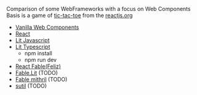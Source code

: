 Comparison of some WebFrameworks with a focus on Web Components
Basis is a game of [tic-tac-toe](https://reactjs.org/tutorial/tutorial.html) from the [reactjs.org](reactjs.org)

* [Vanilla Web Components](WebComp)
* [React](React)
* [Lit Javascript](Lit-JS)
* [Lit Typescript](Lit-TS)
    * npm install
    * npm run dev
* [React Fable(Feliz)](React-Fable)
* [Fable.Lit](https://fable.io/Fable.Lit/) (TODO)
* [Fable mithril](https://github.com/fable-meiosis/fable-mithril) (TODO)
* [sutil](https://sutil.dev/) (TODO)
